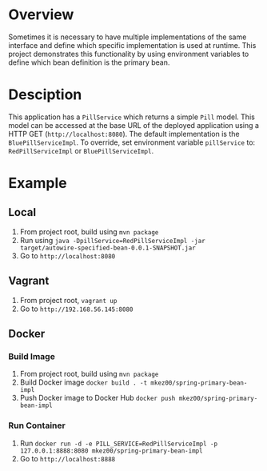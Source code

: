# Overview
Sometimes it is necessary to have multiple implementations of the same interface and define which specific implementation is used at runtime.  This project demonstrates this functionality by using environment variables to define which bean definition is the primary bean.

# Desciption
This application has a `PillService` which returns a simple `Pill` model.  This model can be accessed at the base URL of the deployed application using a HTTP GET (`http://localhost:8080`).  The default implementation is the `BluePillServiceImpl`.  To override, set environment variable `pillService` to: `RedPillServiceImpl` or `BluePillServiceImpl`.

# Example

## Local
1) From project root, build using `mvn package`
2) Run using `java -DpillService=RedPillServiceImpl -jar target/autowire-specified-bean-0.0.1-SNAPSHOT.jar`
3) Go to `http://localhost:8080`

## Vagrant
1) From project root, `vagrant up`
2) Go to `http://192.168.56.145:8080`

## Docker

### Build Image
1) From project root, build using `mvn package`
2) Build Docker image `docker build . -t mkez00/spring-primary-bean-impl`
3) Push Docker image to Docker Hub `docker push mkez00/spring-primary-bean-impl`

### Run Container
1) Run `docker run -d -e PILL_SERVICE=RedPillServiceImpl -p 127.0.0.1:8888:8080 mkez00/spring-primary-bean-impl`
2) Go to `http://localhost:8888`